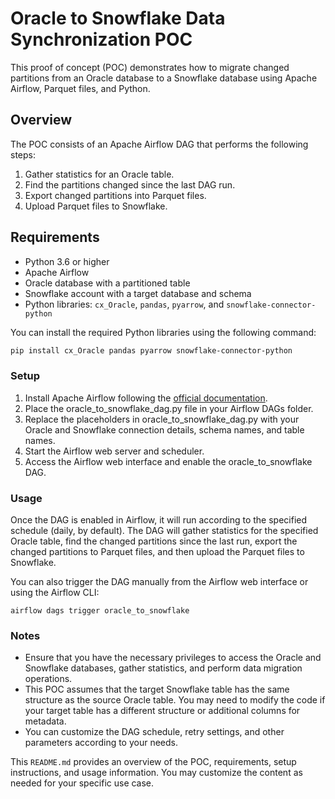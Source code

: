# Oracle to Snowflake Data Synchronization POC

This proof of concept (POC) demonstrates how to migrate changed partitions from an Oracle database to a Snowflake database using Apache Airflow, Parquet files, and Python.

## Overview

The POC consists of an Apache Airflow DAG that performs the following steps:

1. Gather statistics for an Oracle table.
2. Find the partitions changed since the last DAG run.
3. Export changed partitions into Parquet files.
4. Upload Parquet files to Snowflake.

## Requirements

- Python 3.6 or higher
- Apache Airflow
- Oracle database with a partitioned table
- Snowflake account with a target database and schema
- Python libraries: `cx_Oracle`, `pandas`, `pyarrow`, and `snowflake-connector-python`

You can install the required Python libraries using the following command:

```bash
pip install cx_Oracle pandas pyarrow snowflake-connector-python
```

### Setup

1. Install Apache Airflow following the [official documentation](https://airflow.apache.org/docs/apache-airflow/stable/start.html).
2. Place the oracle_to_snowflake_dag.py file in your Airflow DAGs folder.
3. Replace the placeholders in oracle_to_snowflake_dag.py with your Oracle and Snowflake connection details, schema names, and table names.
4. Start the Airflow web server and scheduler.
5. Access the Airflow web interface and enable the oracle_to_snowflake DAG.


### Usage

Once the DAG is enabled in Airflow, it will run according to the specified schedule (daily, by default). The DAG will gather statistics for the specified Oracle table, find the changed partitions since the last run, export the changed partitions to Parquet files, and then upload the Parquet files to Snowflake.

You can also trigger the DAG manually from the Airflow web interface or using the Airflow CLI:

```
airflow dags trigger oracle_to_snowflake
```

### Notes

* Ensure that you have the necessary privileges to access the Oracle and Snowflake databases, gather statistics, and perform data migration operations.
* This POC assumes that the target Snowflake table has the same structure as the source Oracle table. You may need to modify the code if your target table has a different structure or additional columns for metadata.
* You can customize the DAG schedule, retry settings, and other parameters according to your needs.

This `README.md` provides an overview of the POC, requirements, setup instructions, and usage information. You may customize the content as needed for your specific use case.